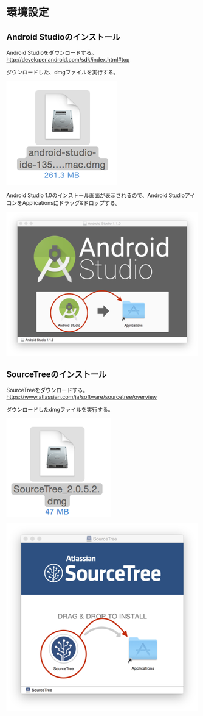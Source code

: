 # 環境設定
## Android Studioのインストール

Android Studioをダウンロードする。
http://developer.android.com/sdk/index.html#top

ダウンロードした、dmgファイルを実行する。

![Image000](app000.png)

Android Studio 1.0のインストール画面が表示されるので、Android StudioアイコンをApplicationsにドラッグ&ドロップする。

![Image001](app001.png)

## SourceTreeのインストール

SourceTreeをダウンロードする。
https://www.atlassian.com/ja/software/sourcetree/overview

ダウンロードしたdmgファイルを実行する。

![](app002.png)

![](app003.png)